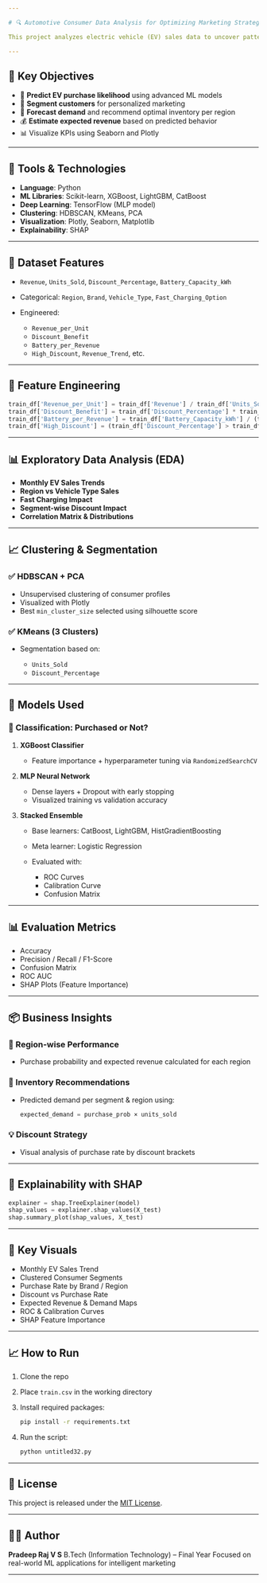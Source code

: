 ```yaml
---

# 🔍 Automotive Consumer Data Analysis for Optimizing Marketing Strategies

This project analyzes electric vehicle (EV) sales data to uncover patterns in **purchase behavior**, **demand forecasting**, **targeted marketing**, and **inventory optimization** using **machine learning**, **clustering**, and **deep learning models**.

---
```


## 📌 Key Objectives

* 🧠 **Predict EV purchase likelihood** using advanced ML models
* 🎯 **Segment customers** for personalized marketing
* 🧾 **Forecast demand** and recommend optimal inventory per region
* 💰 **Estimate expected revenue** based on predicted behavior
* 📊 Visualize KPIs using Seaborn and Plotly

---

## 🧰 Tools & Technologies

* **Language**: Python
* **ML Libraries**: Scikit-learn, XGBoost, LightGBM, CatBoost
* **Deep Learning**: TensorFlow (MLP model)
* **Clustering**: HDBSCAN, KMeans, PCA
* **Visualization**: Plotly, Seaborn, Matplotlib
* **Explainability**: SHAP

---

## 📁 Dataset Features

* `Revenue`, `Units_Sold`, `Discount_Percentage`, `Battery_Capacity_kWh`
* Categorical: `Region`, `Brand`, `Vehicle_Type`, `Fast_Charging_Option`
* Engineered:

  * `Revenue_per_Unit`
  * `Discount_Benefit`
  * `Battery_per_Revenue`
  * `High_Discount`, `Revenue_Trend`, etc.

---

## 🔬 Feature Engineering

```python
train_df['Revenue_per_Unit'] = train_df['Revenue'] / train_df['Units_Sold']
train_df['Discount_Benefit'] = train_df['Discount_Percentage'] * train_df['Revenue_per_Unit']
train_df['Battery_per_Revenue'] = train_df['Battery_Capacity_kWh'] / (train_df['Revenue'] + 1)
train_df['High_Discount'] = (train_df['Discount_Percentage'] > train_df['Discount_Percentage'].mean()).astype(int)
```

---

## 📊 Exploratory Data Analysis (EDA)

* **Monthly EV Sales Trends**
* **Region vs Vehicle Type Sales**
* **Fast Charging Impact**
* **Segment-wise Discount Impact**
* **Correlation Matrix & Distributions**

---

## 📈 Clustering & Segmentation

### ✅ HDBSCAN + PCA

* Unsupervised clustering of consumer profiles
* Visualized with Plotly
* Best `min_cluster_size` selected using silhouette score

### ✅ KMeans (3 Clusters)

* Segmentation based on:

  * `Units_Sold`
  * `Discount_Percentage`

---

## 🤖 Models Used

### 🎯 Classification: Purchased or Not?

1. **XGBoost Classifier**

   * Feature importance + hyperparameter tuning via `RandomizedSearchCV`

2. **MLP Neural Network**

   * Dense layers + Dropout with early stopping
   * Visualized training vs validation accuracy

3. **Stacked Ensemble**

   * Base learners: CatBoost, LightGBM, HistGradientBoosting
   * Meta learner: Logistic Regression
   * Evaluated with:

     * ROC Curves
     * Calibration Curve
     * Confusion Matrix

---

## 📊 Evaluation Metrics

* Accuracy
* Precision / Recall / F1-Score
* Confusion Matrix
* ROC AUC
* SHAP Plots (Feature Importance)

---

## 📦 Business Insights

### 📍 Region-wise Performance

* Purchase probability and expected revenue calculated for each region

### 🛒 Inventory Recommendations

* Predicted demand per segment & region using:

  ```python
  expected_demand = purchase_prob × units_sold
  ```

### 💡 Discount Strategy

* Visual analysis of purchase rate by discount brackets

---

## 🧠 Explainability with SHAP

```python
explainer = shap.TreeExplainer(model)
shap_values = explainer.shap_values(X_test)
shap.summary_plot(shap_values, X_test)
```

---

## 📌 Key Visuals

* Monthly EV Sales Trend
* Clustered Consumer Segments
* Purchase Rate by Brand / Region
* Discount vs Purchase Rate
* Expected Revenue & Demand Maps
* ROC & Calibration Curves
* SHAP Feature Importance

---

## 📈 How to Run

1. Clone the repo
2. Place `train.csv` in the working directory
3. Install required packages:

   ```bash
   pip install -r requirements.txt
   ```
4. Run the script:

   ```bash
   python untitled32.py
   ```

---

## 📜 License

This project is released under the [MIT License](https://opensource.org/licenses/MIT).

---

## 👨‍💻 Author

**Pradeep Raj V S**
B.Tech (Information Technology) – Final Year
Focused on real-world ML applications for intelligent marketing

---
